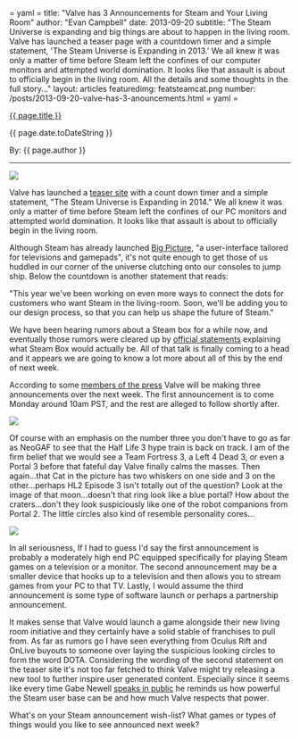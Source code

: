 = yaml =
title: "Valve has 3 Announcements for Steam and Your Living Room"
author: "Evan Campbell"
date: 2013-09-20
subtitle: "The Steam Universe is expanding and big things are about to happen in the living room. Valve has launched a teaser page with a countdown timer and a simple statement, 'The Steam Universe is Expanding in 2013.' We all knew it was only a matter of time before Steam left the confines of our computer monitors and attempted world domination. It looks like that assault is about to officially begin in the living room. All the details and some thoughts in the full story..."
layout: articles
featuredimg: featsteamcat.png
number: /posts/2013-09-20-valve-has-3-anouncements.html
= yaml =

<a href="{{ page.url }}" class='postTitleLink'><p class='postTitle'>{{ page.title }}</p></a>
<p class='postPublished'>{{ page.date.toDateString }}</p>
<p class='postAuthor'>By: {{ page.author }}</p>
<hr>

<img src='/images/forPosts/steam-countdown-tv.png' class='articlesImgCenter'>
<p>Valve has launched a <a href="http://store.steampowered.com/livingroom/">teaser site</a> with a count down timer and a simple statement, "The Steam Universe is Expanding in 2014." We all knew it was only a matter of time before Steam left the confines of our PC monitors and attempted world domination. It looks like that assault is about to officially begin in the living room.

<p>Although Steam has already launched <a href="http://store.steampowered.com/bigpicture/">Big Picture</a>, "a user-interface tailored for televisions and gamepads", it's not quite enough to get those of us huddled in our corner of the universe clutching onto our consoles to jump ship. Below the countdown is another statement that reads:</p>

<p>"This year we've been working on even more ways to connect the dots for customers who want Steam in the living-room.
Soon, we'll be adding you to our design process, so that you can help us shape the future of Steam."</p>

<p>We have been hearing rumors about a Steam box for a while now, and eventually those rumors were cleared up by <a href="http://www.theverge.com/2013/1/8/3852144/gabe-newell-interview-steam-box-future-of-gaming">official statements</a> explaining what Steam Box would actually be. All of that talk is finally coming to a head and it appears we are going to know a lot more about all of this by the end of next week.</p>

<p>According to some <a href="https://twitter.com/geoffkeighley/status/381097222307192832">members of the press</a> Valve will be making three announcements over the next week. The first announcement is to come Monday around 10am PST, and the rest are alleged to follow shortly after.</p>

<img src='/images/forPosts/steam-countdown-cat.png' class='articlesImgCenter'>
<p>Of course with an emphasis on the number three you don't have to go as far as NeoGAF to see that the Half Life 3 hype train is back on track. I am of the firm belief that we would see a Team Fortress 3, a Left 4 Dead 3, or even a Portal 3 before that fateful day Valve finally calms the masses. Then again...that Cat in the picture has two whiskers on one side and 3 on the other...perhaps HL2 Episode 3 isn't totally out of the question? Look at the image of that moon...doesn't that ring look like a blue portal? How about the craters...don't they look suspiciously like one of the robot companions from Portal 2. The little circles also kind of resemble personality cores...</p>

<img src='/images/forPosts/steam-countdown-3circles.png' class='articlesImgCenter'>

<p>In all seriousness, If I had to guess I'd say the first announcement is probably a moderately high end PC equipped specifically for playing Steam games on a television or a monitor. The second announcement may be a smaller device that hooks up to a television and then allows you to stream games from your PC to that TV. Lastly, I would assume the third announcement is some type of software launch or perhaps a partnership announcement.</p>

<p>It makes sense that Valve would launch a game alongside their new living room initiative and they certainly have a solid stable of franchises to pull from. As far as rumors go I have seen everything from Oculus Rift and OnLive buyouts to someone over laying the suspicious looking circles to form the word DOTA. Considering the wording of the second statement on the teaser site it's not too far fetched to think Valve might try releasing a new tool to further inspire user generated content. Especially since it seems like every time Gabe Newell <a href="http://www.youtube.com/watch?v=Gzn6E2m3otg">speaks in public</a> he reminds us how powerful the Steam user base can be and how much Valve respects that power.</p>

<p>What's on your Steam announcement wish-list? What games or types of things would you like to see announced next week?</p>














